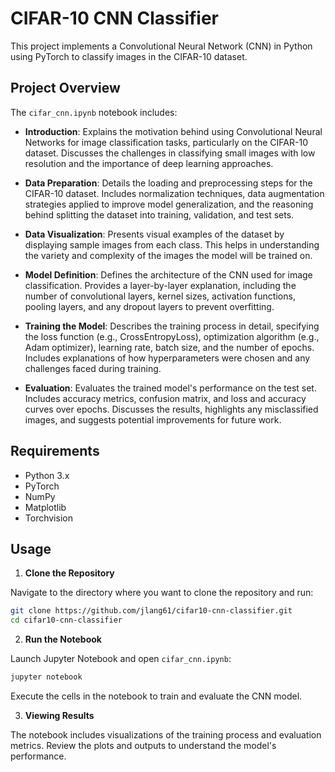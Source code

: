 # CIFAR-10 CNN Classifier

This project implements a Convolutional Neural Network (CNN) in Python using PyTorch to classify images in the CIFAR-10 dataset.

## Project Overview

The `cifar_cnn.ipynb` notebook includes:

- **Introduction**: Explains the motivation behind using Convolutional Neural Networks for image classification tasks, particularly on the CIFAR-10 dataset. Discusses the challenges in classifying small images with low resolution and the importance of deep learning approaches.

- **Data Preparation**: Details the loading and preprocessing steps for the CIFAR-10 dataset. Includes normalization techniques, data augmentation strategies applied to improve model generalization, and the reasoning behind splitting the dataset into training, validation, and test sets.

- **Data Visualization**: Presents visual examples of the dataset by displaying sample images from each class. This helps in understanding the variety and complexity of the images the model will be trained on.

- **Model Definition**: Defines the architecture of the CNN used for image classification. Provides a layer-by-layer explanation, including the number of convolutional layers, kernel sizes, activation functions, pooling layers, and any dropout layers to prevent overfitting.

- **Training the Model**: Describes the training process in detail, specifying the loss function (e.g., CrossEntropyLoss), optimization algorithm (e.g., Adam optimizer), learning rate, batch size, and the number of epochs. Includes explanations of how hyperparameters were chosen and any challenges faced during training.

- **Evaluation**: Evaluates the trained model's performance on the test set. Includes accuracy metrics, confusion matrix, and loss and accuracy curves over epochs. Discusses the results, highlights any misclassified images, and suggests potential improvements for future work.

## Requirements

- Python 3.x
- PyTorch
- NumPy
- Matplotlib
- Torchvision

## Usage

1. **Clone the Repository**

Navigate to the directory where you want to clone the repository and run:

```bash
git clone https://github.com/jlang61/cifar10-cnn-classifier.git
cd cifar10-cnn-classifier
```

2. **Run the Notebook**

Launch Jupyter Notebook and open `cifar_cnn.ipynb`:

```bash
jupyter notebook
```

Execute the cells in the notebook to train and evaluate the CNN model.

3. **Viewing Results**

The notebook includes visualizations of the training process and evaluation metrics. Review the plots and outputs to understand the model's performance.
